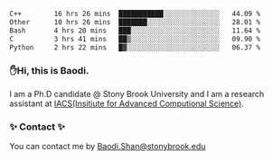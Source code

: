 <!--START_SECTION:waka-->

```txt
C++        16 hrs 26 mins  ███████████░░░░░░░░░░░░░░   44.09 %
Other      10 hrs 26 mins  ███████░░░░░░░░░░░░░░░░░░   28.01 %
Bash       4 hrs 20 mins   ███░░░░░░░░░░░░░░░░░░░░░░   11.64 %
C          3 hrs 41 mins   ██▒░░░░░░░░░░░░░░░░░░░░░░   09.90 %
Python     2 hrs 22 mins   █▓░░░░░░░░░░░░░░░░░░░░░░░   06.37 %
```

<!--END_SECTION:waka-->

### ✋Hi, this is Baodi. 

I am a Ph.D candidate @ Stony Brook University and I am a research assistant at [IACS(Insitiute for Advanced Computional Science)](https://iacs.stonybrook.edu/).

### ✨ Contact ✨

You can contact me by [Baodi.Shan@stonybrook.edu](mailto:Baodi.Shan@stonybrook.edu)





<!--
[![Anurag's GitHub stats](https://github-readme-stats.vercel.app/api?username=lwshanbd&theme=jolly&show_icons=true&count_private=true&include_all_commits=true)](https://github.com/anuraghazra/github-readme-stats)
**lwshanbd/lwshanbd** is a ✨ _special_ ✨ repository because its `README.md` (this file) appears on your GitHub profile.

Here are some ideas to get you started:

- 🔭 I’m currently working on ...
- 🌱 I’m currently learning ...
- 👯 I’m looking to collaborate on ...
- 🤔 I’m looking for help with ...
- 💬 Ask me about ...
- 📫 How to reach me: ...
- 😄 Pronouns: ...
- ⚡ Fun fact: ...
-->
